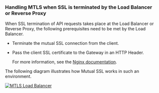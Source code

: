 ### Handling MTLS when SSL is terminated by the Load Balancer or Reverse Proxy

When SSL termination of API requests takes place at the Load Balancer or Reverse Proxy, the following prerequisites need to be met by the Load Balancer.

-   Terminate the mutual SSL connection from the client.
-   Pass the client SSL certificate to the Gateway in an HTTP Header. 

     For more information, see the [Nginx documentation](https://nginx.org/en/docs/http/ngx_http_ssl_module.html#ssl_client_certificate).

The following diagram illustrates how Mutual SSL works in such an environment.

[![MTLS Load Balancer](https://apim.docs.wso2.com/en/4.3.0/assets/img/learn/mtls-loadbalancer.png)](https://apim.docs.wso2.com/en/4.3.0/assets/img/learn/mtls-loadbalancer.png)

